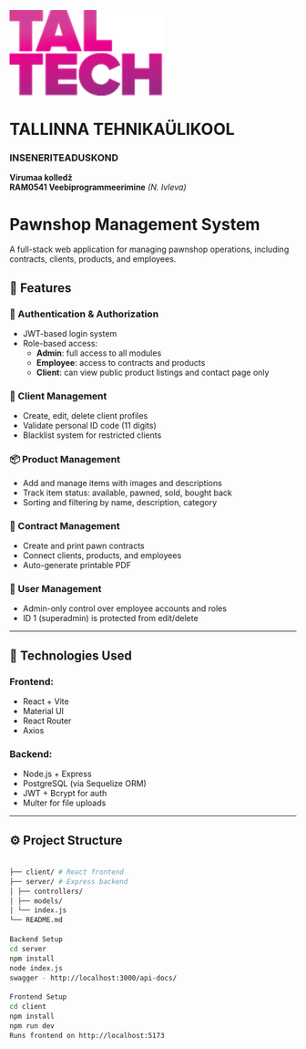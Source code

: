 ![TalTech Logo](images/tal-tech.png)

# TALLINNA TEHNIKAÜLIKOOL

### INSENERITEADUSKOND

**Virumaa kolledž**  
**RAM0541 Veebiprogrammeerimine** _(N. Ivleva)_

# Pawnshop Management System

A full-stack web application for managing pawnshop operations, including contracts, clients, products, and employees.

## 📌 Features

### 🔐 Authentication & Authorization

-   JWT-based login system
-   Role-based access:
    -   **Admin**: full access to all modules
    -   **Employee**: access to contracts and products
    -   **Client**: can view public product listings and contact page only

### 👤 Client Management

-   Create, edit, delete client profiles
-   Validate personal ID code (11 digits)
-   Blacklist system for restricted clients

### 📦 Product Management

-   Add and manage items with images and descriptions
-   Track item status: available, pawned, sold, bought back
-   Sorting and filtering by name, description, category

### 📄 Contract Management

-   Create and print pawn contracts
-   Connect clients, products, and employees
-   Auto-generate printable PDF

### 👥 User Management

-   Admin-only control over employee accounts and roles
-   ID 1 (superadmin) is protected from edit/delete

---

## 🧪 Technologies Used

### Frontend:

-   React + Vite
-   Material UI
-   React Router
-   Axios

### Backend:

-   Node.js + Express
-   PostgreSQL (via Sequelize ORM)
-   JWT + Bcrypt for auth
-   Multer for file uploads

---

## ⚙️ Project Structure

```bash

├── client/ # React frontend
├── server/ # Express backend
│ ├── controllers/
│ ├── models/
│ └── index.js
└── README.md

Backend Setup
cd server
npm install
node index.js
swagger - http://localhost:3000/api-docs/

Frontend Setup
cd client
npm install
npm run dev
Runs frontend on http://localhost:5173
```

